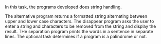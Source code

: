 In this task, the programs developed does string handling.

The alternative program returns a formatted string alternating between upper and lower case characters.
The disappear program asks the user to enter a string and characters to be removed from the string and display the result.
THe separation program prints the words in a sentence in separate lines.
The optional task determines if a program is a palindrome or not.